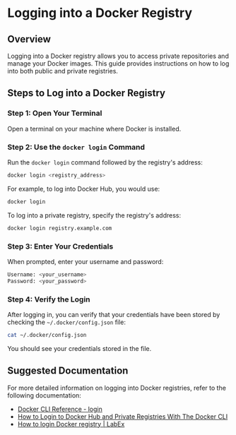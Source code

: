 
# Logging into a Docker Registry

## Overview

Logging into a Docker registry allows you to access private repositories and manage your Docker images. This guide provides instructions on how to log into both public and private registries.

## Steps to Log into a Docker Registry

### Step 1: Open Your Terminal

Open a terminal on your machine where Docker is installed.

### Step 2: Use the `docker login` Command

Run the `docker login` command followed by the registry's address:

```bash
docker login <registry_address>
```

For example, to log into Docker Hub, you would use:

```bash
docker login
```

To log into a private registry, specify the registry's address:

```bash
docker login registry.example.com
```

### Step 3: Enter Your Credentials

When prompted, enter your username and password:

```bash
Username: <your_username>
Password: <your_password>
```

### Step 4: Verify the Login

After logging in, you can verify that your credentials have been stored by checking the `~/.docker/config.json` file:

```bash
cat ~/.docker/config.json
```

You should see your credentials stored in the file.

## Suggested Documentation

For more detailed information on logging into Docker registries, refer to the following documentation:

- [Docker CLI Reference - login](https://docs.docker.com/reference/cli/docker/login/)
- [How to Login to Docker Hub and Private Registries With The Docker CLI](https://www.howtogeek.com/devops/how-to-login-to-docker-hub-and-private-registries-with-the-docker-cli/)
- [How to login Docker registry | LabEx](https://labex.io/tutorials/docker-how-to-login-docker-registry-418063)


